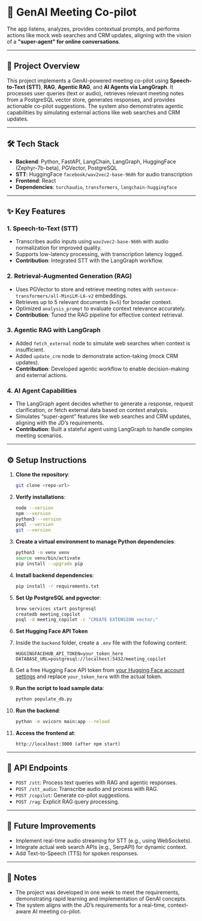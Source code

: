 # 🚀 GenAI Meeting Co-pilot

The app listens, analyzes, provides contextual prompts, and performs actions like mock web searches and CRM updates, aligning with the vision of a **"super-agent" for online conversations**.

---

## 📌 Project Overview

This project implements a GenAI-powered meeting co-pilot using **Speech-to-Text (STT)**, **RAG**, **Agentic RAG**, and **AI Agents via LangGraph**. It processes user queries (text or audio), retrieves relevant meeting notes from a PostgreSQL vector store, generates responses, and provides actionable co-pilot suggestions. The system also demonstrates agentic capabilities by simulating external actions like web searches and CRM updates.

---

## 🛠️ Tech Stack

- **Backend**: Python, FastAPI, LangChain, LangGraph, HuggingFace (Zephyr-7b-beta), PGVector, PostgreSQL  
- **STT**: HuggingFace `facebook/wav2vec2-base-960h` for audio transcription  
- **Frontend**: React  
- **Dependencies**: `torchaudio`, `transformers`, `langchain-huggingface`  

---

## ✨ Key Features

### 1. Speech-to-Text (STT)
- Transcribes audio inputs using `wav2vec2-base-960h` with audio normalization for improved quality.
- Supports low-latency processing, with transcription latency logged.
- **Contribution**: Integrated STT with the LangGraph workflow.

### 2. Retrieval-Augmented Generation (RAG)
- Uses PGVector to store and retrieve meeting notes with `sentence-transformers/all-MiniLM-L6-v2` embeddings.
- Retrieves up to 5 relevant documents (`k=5`) for broader context.
- Optimized `analysis_prompt` to evaluate context relevance accurately.
- **Contribution**: Tuned the RAG pipeline for effective context retrieval.

### 3. Agentic RAG with LangGraph
- Added `fetch_external` node to simulate web searches when context is insufficient.
- Added `update_crm` node to demonstrate action-taking (mock CRM updates).
- **Contribution**: Developed agentic workflow to enable decision-making and external actions.

### 4. AI Agent Capabilities
- The LangGraph agent decides whether to generate a response, request clarification, or fetch external data based on context analysis.
- Simulates “super-agent” features like web searches and CRM updates, aligning with the JD’s requirements.
- **Contribution**: Built a stateful agent using LangGraph to handle complex meeting scenarios.

---

## ⚙️ Setup Instructions

1. **Clone the repository**:  
   ```bash
   git clone <repo-url>
   ```

2. **Verify installations**:  
   ```bash
   node --version  
   npm --version  
   python3 --version  
   psql --version  
   git --version  
   ```

3. **Create a virtual environment to manage Python dependencies**:  
   ```bash
   python3 -m venv venv  
   source venv/bin/activate  
   pip install --upgrade pip  
   ```

4. **Install backend dependencies**:  
   ```bash
   pip install -r requirements.txt  
   ```

5. **Set Up PostgreSQL and pgvector**:  
   ```bash
   brew services start postgresql  
   createdb meeting_copilot  
   psql -d meeting_copilot -c "CREATE EXTENSION vector;"  
   ```

6. **Set Hugging Face API Token**

1. Inside the `backend` folder, create a `.env` file with the following content:
   ```env
   HUGGINGFACEHUB_API_TOKEN=your_token_here
   DATABASE_URL=postgresql://localhost:5432/meeting_copilot
   ```

2. Get a free Hugging Face API token from [your Hugging Face account settings](https://huggingface.co/settings/tokens) and replace `your_token_here` with the actual token.

7. **Run the script to load sample data**:  
   ```bash
   python populate_db.py  
   ```

8. **Run the backend**:  
   ```bash
   python -m uvicorn main:app --reload  
   ```

9. **Access the frontend at**:  
   ```
   http://localhost:3000 (after npm start)
   ```

---

## 📡 API Endpoints

- `POST /stt`: Process text queries with RAG and agentic responses.  
- `POST /stt_audio`: Transcribe audio and process with RAG.  
- `POST /copilot`: Generate co-pilot suggestions.  
- `POST /rag`: Explicit RAG query processing.  

---

## 🔮 Future Improvements

- Implement real-time audio streaming for STT (e.g., using WebSockets).
- Integrate actual web search APIs (e.g., SerpAPI) for dynamic context.
- Add Text-to-Speech (TTS) for spoken responses.

---

## 📝 Notes

- The project was developed in one week to meet the requirements, demonstrating rapid learning and implementation of GenAI concepts.
- The system aligns with the JD’s requirements for a real-time, context-aware AI meeting co-pilot.

